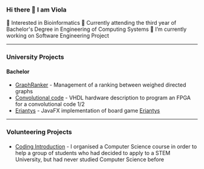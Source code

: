 ### Hi there 👋 I am Viola
🧬 Interested in Bioinformatics
📖 Currently attending the third year of Bachelor's Degree in Engineering of Computing Systems
🔭 I’m currently working on Software Engineering Project

---
### University Projects
#### Bachelor
- [GraphRanker](https://github.com/viols-code/API-Project-2020-2021) - Management of a ranking between weighed directed graphs
- [Convolutional code](https://github.com/viols-code/rl-project-2021-2022) - VHDL hardware description to program an FPGA for a convolutional code 1/2
- [Eriantys](https://github.com/viols-code/ing-sw-2022-renne-resta-puccioni) - JavaFX implementation of board game [Eriantys](https://www.craniocreations.it/prodotto/eriantys/)
---

### Volunteering Projects
#### 
- [Coding Introduction](https://github.com/viols-code/Introduzione-alla-programmazione) - I organised a Computer Science course in order to help a group of students who had decided to apply to a STEM University, but had never studied Computer Science before

<!--
**viols-code/viols-code** is a ✨ _special_ ✨ repository because its `README.md` (this file) appears on your GitHub profile.
-->
